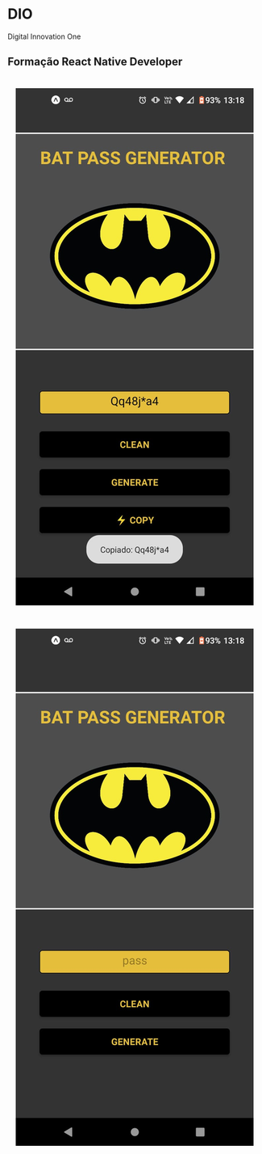 # DIO
Digital Innovation One 

## Formação React Native Developer <br>

<h1 align="center">
    <img alt="Bat-Pass-App" title="#batpassapp" src="https://github.com/carloscazelattojr/DIO/blob/main/formacao-react-native-devepoler/bat-pass-app/assets/print1.jpeg"  /><br>
</h1>

<h1 align="center">
    <img alt="Bat-Pass-App" title="#batpassapp" src="https://github.com/carloscazelattojr/DIO/blob/main/formacao-react-native-devepoler/bat-pass-app/assets/print2.jpeg"  /><br>
</h1>